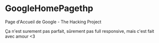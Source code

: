 # GoogleHomePagethp
Page d'Accueil de Google - The Hacking Project

Ça n'est surement pas parfait, sûrement pas full responsive, mais c'est fait avec amour <3 
